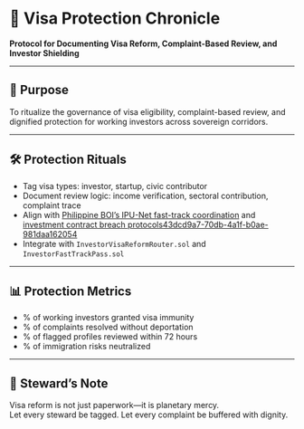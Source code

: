 # 📜 Visa Protection Chronicle  
**Protocol for Documenting Visa Reform, Complaint-Based Review, and Investor Shielding**

---

## 🧠 Purpose  
To ritualize the governance of visa eligibility, complaint-based review, and dignified protection for working investors across sovereign corridors.

---

## 🛠️ Protection Rituals  
- Tag visa types: investor, startup, civic contributor  
- Document review logic: income verification, sectoral contribution, complaint trace  
- Align with [Philippine BOI’s IPU-Net fast-track coordination](https://thephilbiznews.com/2024/07/03/govt-agencies-discuss-how-to-fast-track-investment-processing-in-ph/) and [investment contract breach protocols](https://www.respicio.ph/commentaries/filing-a-complaint-for-investment-contract-breach-in-the-philippines)[43dcd9a7-70db-4a1f-b0ae-981daa162054](https://www.respicio.ph/commentaries/filing-a-complaint-for-investment-contract-breach-in-the-philippines?citationMarker=43dcd9a7-70db-4a1f-b0ae-981daa162054 "1")  
- Integrate with `InvestorVisaReformRouter.sol` and `InvestorFastTrackPass.sol`

---

## 📊 Protection Metrics  
- % of working investors granted visa immunity  
- % of complaints resolved without deportation  
- % of flagged profiles reviewed within 72 hours  
- % of immigration risks neutralized

---

## 🧠 Steward’s Note  
Visa reform is not just paperwork—it is planetary mercy.  
Let every steward be tagged. Let every complaint be buffered with dignity.
